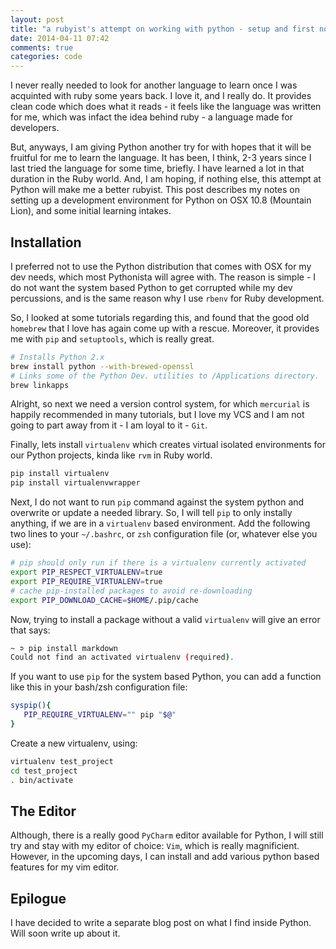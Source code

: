 ```yaml
---
layout: post
title: "a rubyist's attempt on working with python - setup and first notes"
date: 2014-04-11 07:42
comments: true
categories: code
---
```


I never really needed to look for another language to learn once I was acquinted
with ruby some years back. I love it, and I really do. It provides clean code
which does what it reads - it feels like the language was written for me, which
was infact the idea behind ruby - a language made for developers.

But, anyways, I am giving Python another try for with hopes that it will be
fruitful for me to learn the language. It has been, I think, 2-3 years since
I last tried the language for some time, briefly. I have learned a lot in that
duration in the Ruby world. And, I am hoping, if nothing else, this attempt at
Python will make me a better rubyist. This post describes my notes on setting up
a development environment for Python on OSX 10.8 (Mountain Lion), and some
initial learning intakes.

<!-- more -->

Installation
------------

I preferred not to use the Python distribution that comes with OSX for my dev
needs, which most Pythonista will agree with. The reason is simple - I do not
want the system based Python to get corrupted while my dev percussions, and is
the same reason why I use `rbenv` for Ruby development.

So, I looked at some tutorials regarding this, and found that the good old
`homebrew` that I love has again come up with a rescue. Moreover, it provides me
with `pip` and `setuptools`, which is really great.

```bash
# Installs Python 2.x
brew install python --with-brewed-openssl
# Links some of the Python Dev. utilities to /Applications directory.
brew linkapps
```

Alright, so next we need a version control system, for which `mercurial` is
happily recommended in many tutorials, but I love my VCS and I am not going to
part away from it - I am loyal to it - `Git`.

Finally, lets install `virtualenv` which creates virtual isolated environments
for our Python projects, kinda like `rvm` in Ruby world.

```bash
pip install virtualenv
pip install virtualenvwrapper
```

Next, I do not want to run `pip` command against the system python and overwrite
or update a needed library. So, I will tell `pip` to only instally anything, if
we are in a `virtualenv` based environment. Add the following two lines to your
`~/.bashrc`, or `zsh` configuration file (or, whatever else you use):

```bash
# pip should only run if there is a virtualenv currently activated
export PIP_RESPECT_VIRTUALENV=true
export PIP_REQUIRE_VIRTUALENV=true
# cache pip-installed packages to avoid re-downloading
export PIP_DOWNLOAD_CACHE=$HOME/.pip/cache
```

Now, trying to install a package without a valid `virtualenv` will give an error
that says: 

```bash
~ ➲ pip install markdown
Could not find an activated virtualenv (required).
```

If you want to use `pip` for the system based Python, you can add a function
like this in your bash/zsh configuration file:

```bash
syspip(){
   PIP_REQUIRE_VIRTUALENV="" pip "$@"
}
```

Create a new virtualenv, using:

```bash
virtualenv test_project
cd test_project
. bin/activate
```

The Editor
----------

Although, there is a really good `PyCharm` editor available for Python, I will
still try and stay with my editor of choice: `Vim`, which is really
magnificient. However, in the upcoming days, I can install and add various
python based features for my vim editor.

Epilogue
--------

I have decided to write a separate blog post on what I find inside Python. Will
soon write up about it.
